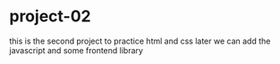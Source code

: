 # project-02
this is the second project to practice html and css later we can add the javascript and some frontend library 

